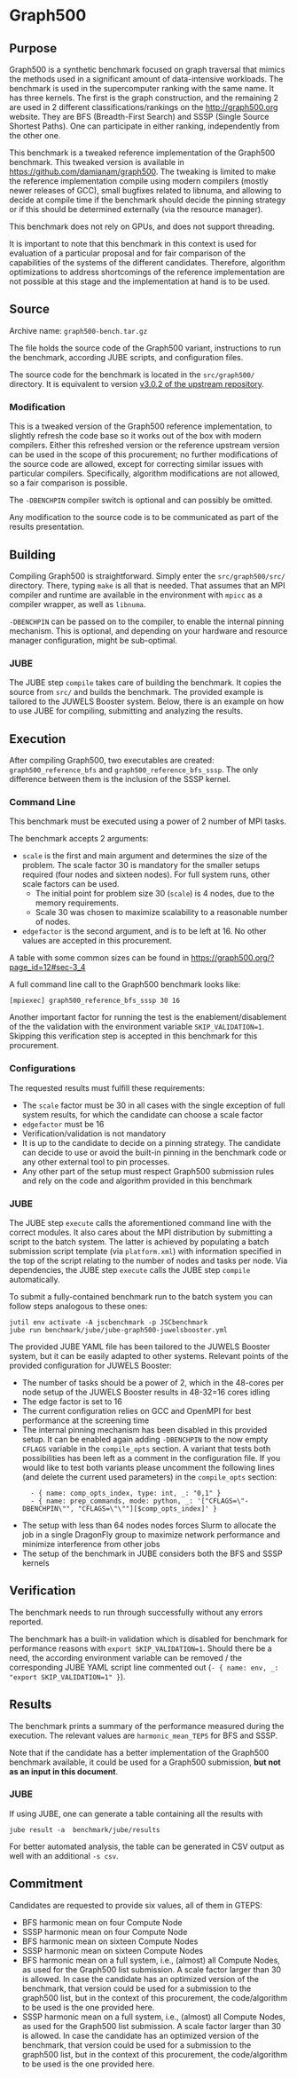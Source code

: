 # Graph500

## Purpose

Graph500 is a synthetic benchmark focused on graph traversal that mimics the methods used in a significant amount of
data-intensive workloads. The benchmark is used in the supercomputer ranking with the same name. It has three kernels.
The first is the graph construction, and the remaining 2 are used in 2 different classifications/rankings on the
http://graph500.org website. They are BFS (Breadth-First Search) and SSSP (Single Source Shortest Paths). One can
participate in either ranking, independently from the other one.

This benchmark is a tweaked reference implementation of the Graph500 benchmark. This tweaked version is available in
https://github.com/damianam/graph500. The tweaking is limited to make the reference implementation compile using modern
compilers (mostly newer releases of GCC), small bugfixes related to libnuma, and allowing to decide at compile time if
the benchmark should decide the pinning strategy or if this should be determined externally (via the resource manager).

This benchmark does not rely on GPUs, and does not support threading.

It is important to note that this benchmark in this context is used for evaluation of a particular proposal and for fair
comparison of the capabilities of the systems of the different candidates. Therefore, algorithm optimizations to address
shortcomings of the reference implementation are not possible at this stage and the implementation at hand is to be used.

## Source

Archive name: `graph500-bench.tar.gz`

The file holds the source code of the Graph500 variant, instructions to run the benchmark, according JUBE scripts, and configuration files.

The source code for the benchmark is located in the `src/graph500/` directory. It is equivalent to version [v3.0.2 of the upstream repository](https://github.com/damianam/graph500/tree/v3.0.2).

### Modification

This is a tweaked version of the Graph500 reference implementation, to slightly refresh the code base so it works out of
the box with modern compilers. Either this refreshed version or the reference upstream version can be used in the scope of this procurement; no further modifications of the source code are
allowed, except for correcting similar issues with particular compilers. Specifically, algorithm modifications are not
allowed, so a fair comparison is possible.

The `-DBENCHPIN` compiler switch is optional and can possibly be omitted.

Any modification to the source code is to be communicated as part of the results presentation.

## Building

Compiling Graph500 is straightforward. Simply enter the `src/graph500/src/` directory. There, typing `make` is all that
is needed. That assumes that an MPI compiler and runtime are available in the environment with `mpicc` as a compiler
wrapper, as well as `libnuma`.

`-DBENCHPIN` can be passed on to the compiler, to enable the internal pinning mechanism. This is optional, and depending
on your hardware and resource manager configuration, might be sub-optimal.

### JUBE

The JUBE step `compile` takes care of building the benchmark. It copies the source from `src/` and builds
the benchmark. The provided example is tailored to the JUWELS Booster system. Below, there is an example on how to use
JUBE for compiling, submitting and analyzing the results.

## Execution

After compiling Graph500, two executables are created: `graph500_reference_bfs` and `graph500_reference_bfs_sssp`. The only
difference between them is the inclusion of the SSSP kernel.

### Command Line

This benchmark must be executed using a power of 2 number of MPI tasks.

The benchmark accepts 2 arguments:

- `scale` is the first and main argument and determines the size of the problem. The scale factor 30 is mandatory for the smaller setups required (four nodes and sixteen nodes). For full system runs, other scale factors can be used.
    - The initial point for problem size 30 (`scale`) is 4 nodes, due to the memory requirements.
    - Scale 30 was chosen to maximize scalability to a reasonable number of nodes.
- `edgefactor` is the second argument, and is to be left at 16. No other values are accepted in this procurement.

A table with some common sizes can be found in https://graph500.org/?page_id=12#sec-3_4

A full command line call to the Graph500 benchmark looks like:

```
[mpiexec] graph500_reference_bfs_sssp 30 16
```

Another important factor for running the test is the enablement/disablement of the the validation with the environment
variable `SKIP_VALIDATION=1`. Skipping this verification step is accepted in this benchmark for this procurement.

### Configurations

The requested results must fulfill these requirements:

- The `scale` factor must be 30 in all cases with the single exception of full system results, for which the candidate can choose a scale factor
- `edgefactor` must be 16
- Verification/validation is not mandatory
- It is up to the candidate to decide on a pinning strategy. The candidate can decide to use or avoid the built-in pinning in the benchmark code or any other external tool to pin processes.
- Any other part of the setup must respect Graph500 submission rules and rely on the code and algorithm provided in this benchmark

### JUBE

The JUBE step `execute` calls the aforementioned command line with the correct modules. It also cares about the MPI
distribution by submitting a script to the batch system. The latter is achieved by populating a batch submission script
template (via `platform.xml`) with information specified in the top of the script relating to the number of nodes and
tasks per node. Via dependencies, the JUBE step `execute` calls the JUBE step `compile` automatically.

To submit a fully-contained benchmark run to the batch system you can follow steps analogous to these ones:

```
jutil env activate -A jscbenchmark -p JSCbenchmark
jube run benchmark/jube/jube-graph500-juwelsbooster.yml
```

The provided JUBE YAML file has been tailored to the JUWELS Booster system, but it can be easily adapted to other systems.
Relevant points of the provided configuration for JUWELS Booster:

- The number of tasks should be a power of 2, which in the 48-cores per node setup of the JUWELS Booster results in
  48-32=16 cores idling
- The edge factor is set to 16
- The current configuration relies on GCC and OpenMPI for best performance at the screening time
- The internal pinning mechanism has been disabled in this provided setup. It can be enabled again adding `-DBENCHPIN` to the now empty `CFLAGS` variable in the `compile_opts` section. A variant that tests both possibilities has been left as a comment in the configuration file. If you would like to test both variants please uncomment the following lines (and delete the current used parameters) in the `compile_opts` section:
    ```
      - { name: comp_opts_index, type: int, _: "0,1" }
      - { name: prep_commands, mode: python, _: '["CFLAGS=\"-DBENCHPIN\"", "CFLAGS=\"\""][$comp_opts_index]' }
    ```
- The setup with less than 64 nodes nodes forces Slurm to allocate the job in a single DragonFly group to maximize
network performance and minimize interference from other jobs
- The setup of the benchmark in JUBE considers both the BFS and SSSP kernels

## Verification

The benchmark needs to run through successfully without any errors reported.

The benchmark has a built-in validation which is disabled for benchmark for performance reasons with `export SKIP_VALIDATION=1`. Should there be a need, the according environment variable can be removed / the corresponding JUBE YAML script line commented out (`- { name: env, _: "export SKIP_VALIDATION=1" }`).

## Results

The benchmark prints a summary of the performance measured during the execution. The relevant values are
`harmonic_mean_TEPS` for BFS and SSSP.

Note that if the candidate has a better implementation of the Graph500 benchmark available, it could be used for a
Graph500 submission, **but not as an input in this document**.

### JUBE

If using JUBE, one can generate a table containing all the results with

```
jube result -a  benchmark/jube/results
```

For better automated analysis, the table can be generated in CSV output as well with an additional `-s csv`.

## Commitment

Candidates are requested to provide six values, all of them in GTEPS:

* BFS harmonic mean on four Compute Node
* SSSP harmonic mean on four Compute Node
* BFS harmonic mean on sixteen Compute Nodes
* SSSP harmonic mean on sixteen Compute Nodes
* BFS harmonic mean on a full system, i.e., (almost) all Compute Nodes, as used for the Graph500 list submission. A scale factor larger than 30 is allowed. In case the candidate has an optimized version of the benchmark, that version could be used for a submission to the graph500 list, but in the context of this procurement, the code/algorithm to be used is the one provided here.
* SSSP harmonic mean on a full system, i.e., (almost) all Compute Nodes, as used for the Graph500 list submission. A scale factor larger than 30 is allowed. In case the candidate has an optimized version of the benchmark, that version could be used for a submission to the graph500 list, but in the context of this procurement, the code/algorithm to be used is the one provided here.
